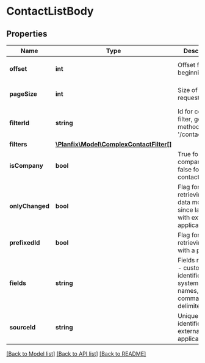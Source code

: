 # ContactListBody

## Properties
Name | Type | Description | Notes
------------ | ------------- | ------------- | -------------
**offset** | **int** | Offset from beginning of list | [optional] [default to 0]
**pageSize** | **int** | Size of requested list | [optional] [default to 100]
**filterId** | **string** | Id for contact filter, get list by method &#x27;/contact/filters&#x27; | [optional] 
**filters** | [**\Planfix\Model\ComplexContactFilter[]**](ComplexContactFilter.md) |  | [optional] 
**isCompany** | **bool** | True for companies / false for contacts | [optional] [default to false]
**onlyChanged** | **bool** | Flag for retrieving only data modified since last sync with external application | [optional] [default to false]
**prefixedId** | **bool** | Flag for retrieving id with a prefix | [optional] 
**fields** | **string** | Fields returned - custom field identifiers, system field names, comma-delimited | [optional] 
**sourceId** | **string** | Unique identifier of external application | [optional] 

[[Back to Model list]](../../README.md#documentation-for-models) [[Back to API list]](../../README.md#documentation-for-api-endpoints) [[Back to README]](../../README.md)


